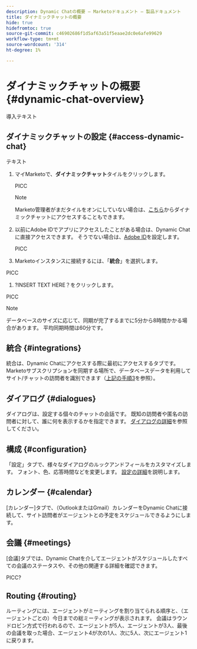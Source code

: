 ```yaml
---
description: Dynamic Chatの概要 — Marketoドキュメント — 製品ドキュメント
title: ダイナミックチャットの概要
hide: true
hidefromtoc: true
source-git-commit: c46902686f1d5af63a51f5eaae2dc0e6afe99629
workflow-type: tm+mt
source-wordcount: '314'
ht-degree: 1%

---
```


# ダイナミックチャットの概要 {#dynamic-chat-overview}

導入テキスト

## ダイナミックチャットの設定 {#access-dynamic-chat}

テキスト

1. マイMarketoで、**ダイナミックチャット**&#x200B;タイルをクリックします。

   PICC

   >[!NOTE]
   >
   >Marketo管理者がまだタイルをオンにしていない場合は、[こちら](https://experience.adobe.com/dynamic-chat/)からダイナミックチャットにアクセスすることもできます。

1. 以前にAdobe IDでアプリにアクセスしたことがある場合は、Dynamic Chatに直接アクセスできます。 そうでない場合は、[Adobe ID](https://helpx.adobe.com/manage-account/using/create-update-adobe-id.html)を設定します。

   PICC

1. Marketoインスタンスに接続するには、「**統合**」を選択します。

PICC

1. ?INSERT TEXT HERE？をクリックします。

PICC

>[!NOTE]
>
>データベースのサイズに応じて、同期が完了するまでに5分から8時間かかる場合があります。 平均同期時間は60分です。

## 統合 {#integrations}

統合は、Dynamic Chatにアクセスする際に最初にアクセスするタブです。 Marketoサブスクリプションを同期する場所で、データベースデータを利用してサイト/チャットの訪問者を識別できます（[上記の手順3](#access-dynamic-chat)を参照）。

## ダイアログ {#dialogues}

ダイアログは、設定する個々のチャットの会話です。 既知の訪問者や匿名の訪問者に対して、誰に何を表示するかを指定できます。 [ダイアログの詳細](/help/marketo/product-docs/demand-generation/dynamic-chat/dialogues.md)を参照してください。

## 構成 {#configuration}

「設定」タブで、様々なダイアログのルックアンドフィールをカスタマイズします。 フォント、色、応答時間などを変更します。 [設定の詳細](/help/marketo/product-docs/demand-generation/dynamic-chat/configuration.md)を説明します。

## カレンダー {#calendar}

[カレンダー]タブで、（OutlookまたはGmail）カレンダーをDynamic Chatに接続して、サイト訪問者がエージェントとの予定をスケジュールできるようにします。

## 会議 {#meetings}

[会議]タブでは、Dynamic Chatを介してエージェントがスケジュールしたすべての会議のステータスや、その他の関連する詳細を確認できます。

PICC?

## Routing {#routing}

ルーティングには、エージェントがミーティングを割り当てられる順序と、（エージェントごとの）今日までの総ミーティングが表示されます。 会議はラウンドロビン方式で行われるので、エージェントが5人、エージェントが3人、最後の会議を取った場合、エージェント4が次の1人、次に5人、次にエージェント1に戻ります。
